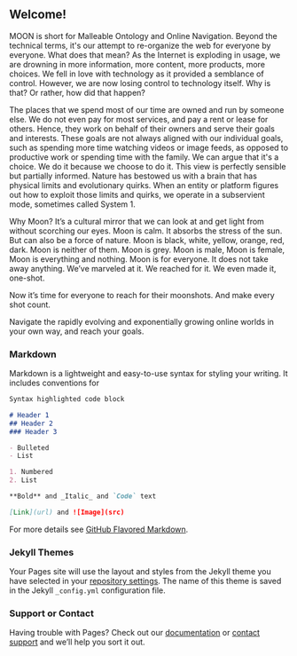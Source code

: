 ## Welcome!

MOON is short for Malleable Ontology and Online Navigation. Beyond the technical terms, it's our attempt to re-organize the web for everyone by everyone. 
What does that mean? As the Internet is exploding in usage, we are drowning in more information, more content, more products, more choices. We fell in love with technology as it provided a semblance of control. However, we are now losing control to technology itself. Why is that? Or rather, how did that happen?

The places that we spend most of our time are owned and run by someone else. We do not even pay for most services, and pay a rent or lease for others. Hence, they work on behalf of their owners and serve their goals and interests. These goals are not always aligned with our individual goals, such as spending more time watching videos or image feeds, as opposed to productive work or spending time with the family. We can argue that it's a choice. We do it because we choose to do it. This view is perfectly sensible but partially informed. Nature has bestowed us with a brain that has physical limits and evolutionary quirks. When an entity or platform figures out how to exploit those limits and quirks, we operate in a subservient mode, sometimes called System 1. 


Why Moon? It’s a cultural mirror that we can look at and get light from without scorching our eyes. Moon is calm. It absorbs the stress of the sun. But can also be a force of nature. 
Moon is black, white, yellow, orange, red, dark. Moon is neither of them. Moon is grey.
Moon is male, Moon is female, Moon is everything and nothing.
Moon is for everyone. It does not take away anything. 
We’ve marveled at it. We reached for it. We even made it, one-shot.

Now it’s time for everyone to reach for their moonshots. And make every shot count.

Navigate the rapidly evolving and exponentially growing online worlds in your own way, and reach your goals.



### Markdown

Markdown is a lightweight and easy-to-use syntax for styling your writing. It includes conventions for

```markdown
Syntax highlighted code block

# Header 1
## Header 2
### Header 3

- Bulleted
- List

1. Numbered
2. List

**Bold** and _Italic_ and `Code` text

[Link](url) and ![Image](src)
```

For more details see [GitHub Flavored Markdown](https://guides.github.com/features/mastering-markdown/).

### Jekyll Themes

Your Pages site will use the layout and styles from the Jekyll theme you have selected in your [repository settings](https://github.com/rkarmani/moon/settings). The name of this theme is saved in the Jekyll `_config.yml` configuration file.

### Support or Contact

Having trouble with Pages? Check out our [documentation](https://help.github.com/categories/github-pages-basics/) or [contact support](https://github.com/contact) and we’ll help you sort it out.
